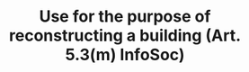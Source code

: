 ---
title: "Use for the purpose of reconstructing a building (Art. 5.3(m) InfoSoc)"
short: "info53m"
draft: "false"
summary: "This (optional) exception or limitation allows reproduction, communication to the public or making available to the public - by any user, of artistic work in the form of a building or a drawing or plan of a building for the purposes of reconstructing the building."
more: ""
linklaw: ""
---